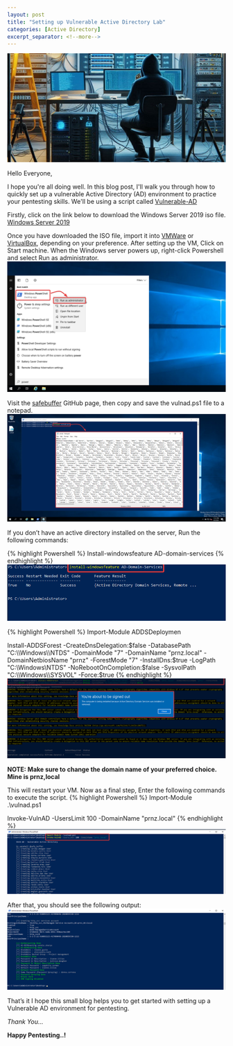 ```yaml
---
layout: post
title: "Setting up Vulnerable Active Directory Lab"
categories: [Active Directory]
excerpt_separator: <!--more-->
---
```


![cover pic](/images/blog10/coverpic.jpg)

Hello Everyone,

I hope you're all doing well. In this blog post, I'll walk you through how to quickly set up a vulnerable Active Directory (AD) environment to practice your pentesting skills. We'll be using a script called [Vulnerable-AD](https://github.com/safebuffer/vulnerable-AD)
<!--more-->

Firstly, click on the link below to download the Windows Server 2019 iso file.<br>
[Windows Server 2019](https://www.microsoft.com/en-in/evalcenter/download-windows-server-2019)

Once you have downloaded the ISO file, import it into [VMWare](https://www.vmware.com/info/workstation-player/evaluation) or [VirtualBox](https://www.virtualbox.org/wiki/Downloads), depending on your preference. After setting up the VM, Click on Start machine.
When the Windows server powers up, right-click Powershell and select Run as administrator. <br>
![Screenshot](/images/blog10/1.png)

Visit the [safebuffer](https://github.com/safebuffer/vulnerable-AD) GitHub page, then copy and save the vulnad.ps1 file to a notepad.<br>
![Screenshot](/images/blog10/2.png)

If you don’t have an active directory installed on the server, Run the following commands:

{% highlight Powershell %}
Install-windowsfeature AD-domain-services
{% endhighlight %}
![Screenshot](/images/blog10/3.png)

{% highlight Powershell %}
Import-Module ADDSDeploymen

Install-ADDSForest -CreateDnsDelegation:$false -DatabasePath "C:\\Windows\\NTDS" -DomainMode "7" -DomainName "prnz.local" -DomainNetbiosName "prnz" -ForestMode "7" -InstallDns:$true -LogPath "C:\\Windows\\NTDS" -NoRebootOnCompletion:$false -SysvolPath "C:\\Windows\\SYSVOL" -Force:$true
{% endhighlight %}
![Screenshot](/images/blog10/4.png)

**NOTE: Make sure to change the domain name of your preferred choice. Mine is prnz,local**

This will restart your VM. Now as a final step, Enter the following commands to execute the script.
{% highlight Powershell %}
Import-Module .\vulnad.ps1

Invoke-VulnAD -UsersLimit 100 -DomainName "prnz.local"
{% endhighlight %}
![Screenshot](/images/blog10/5.png)

After that, you should see the following output: <br>
![Screenshot](/images/blog10/6.png)

That’s it I hope this small blog helps you to get started with setting up a Vulnerable AD environment for pentesting.

*Thank You...*

**Happy Pentesting..!**








